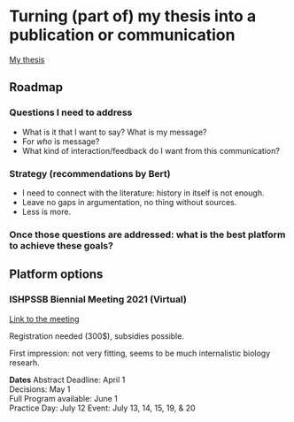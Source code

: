 # Turning (part of) my thesis into a publication or communication


[My thesis](zotero://select/items/1_MANBHFK2)


## Roadmap

### Questions I need to address
- What is it that I want to say? What is my message? 
- For *who* is message?
- What kind of interaction/feedback do I want from this communication?


### Strategy (recommendations by Bert)

- I need to connect with the literature: history in itself is not enough.
- Leave no gaps in argumentation, no thing without sources.
- Less is more.


### Once those questions are addressed: what is the best platform to achieve these goals?


## Platform options

### ISHPSSB Biennial Meeting 2021 (Virtual)
[Link to the meeting](https://meetings.cshl.edu/meetings.aspx?meet=ISH&year=21)

Registration needed (300$), subsidies possible.

First impression: not very fitting, seems to be much internalistic biology researh.  

**Dates**
Abstract Deadline: April 1  
Decisions: May 1  
Full Program available: June 1  
Practice Day: July 12
Event: July 13, 14, 15, 19, & 20